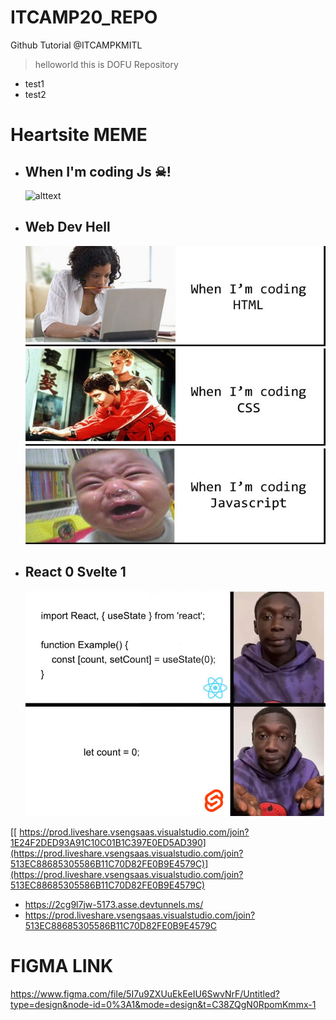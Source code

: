 # ITCAMP20_REPO
 Github Tutorial @ITCAMPKMITL
 > helloworld this is DOFU Repository
 * test1
 * test2
# Heartsite MEME
* ## When I'm coding Js ☠!
    ![alttext](https://i.kym-cdn.com/photos/images/original/001/102/822/616.jpg)
* ## Web Dev Hell
    ![Crying with js](/1.1.jpg)
* ## React 0 Svelte 1
    ![Svelte 1 React 0](/2.1.jpeg)


[[  https://prod.liveshare.vsengsaas.visualstudio.com/join?1E24F2DED93A91C10C01B1C397E0ED5AD390](https://prod.liveshare.vsengsaas.visualstudio.com/join?513EC88685305586B11C70D82FE0B9E4579C)](https://prod.liveshare.vsengsaas.visualstudio.com/join?513EC88685305586B11C70D82FE0B9E4579C)
* https://2cg9l7jw-5173.asse.devtunnels.ms/
* https://prod.liveshare.vsengsaas.visualstudio.com/join?513EC88685305586B11C70D82FE0B9E4579C
# FIGMA LINK
https://www.figma.com/file/5I7u9ZXUuEkEeIU6SwvNrF/Untitled?type=design&node-id=0%3A1&mode=design&t=C38ZQgN0RpomKmmx-1
